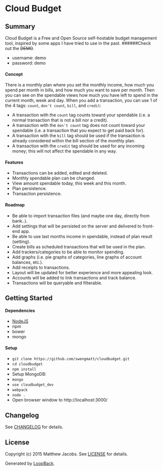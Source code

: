 # Cloud Budget

## Summary

Cloud Budget is a Free and Open Source self-hostable budget management tool, inspired by some apps I have tried to use in the past.
######Check out the ~~DEMO~~.
* username: demo
* password: demo

#### Concept

There is a monthly plan where you set the monthly income, how much you spend per month in bills, and how much you want to save per month. 
Then you can see on the spendable views how much you have left to spend in the current month, week and day. 
When you add a transaction, you can use 1 of the 4 tags: `count`, `don't count`, `bill`, and `credit`:
* A transaction with the `count` tag counts toward your spendable (i.e. a normal transaction that is not a bill nor a credit).
* A transaction with the `don't count` tag does not count toward your spendable (i.e. a transaction that you expect to get paid back for).
* A transaction with the `bill` tag should be used if the transaction is already considered within the bill section of the monthly plan.
* A transaction with the `credit` tag should be used for any incoming money; this will not affect the spendable in any way.

#### Features

* Transactions can be added, edited and deleted.
* Monthly spendable plan can be changed.
* View amount spendable today, this week and this month.
* Plan persistence.
* Transaction persistence.

#### Roadmap

* Be able to import transaction files (and maybe one day, directly from bank..).
* Add settings that will be persisted on the server and delivered to front-end app.
* Be able to use last months income in spendable, instead of plan result (setting).
* Create bills as scheduled transactions that will be used in the plan.
* Add trackers/categories to be able to monitor spending.
* Add graphs (i.e. pie graphs of categories, line graphs of account balances, etc.).
* Add receipts to transactions.
* Layout will be updated for better experience and more appealing look.
* Accounts will be added to link transactions and track balance.
* Transactions will be queryable and filterable.

## Getting Started

#### Dependencies

* [NodeJS](https://nodejs.org/download/)
* npm
* bower
* mongo

#### Setup

* `git clone https://github.com/swengmatt/cloudbudget.git`
* `cd cloudbudget`
* `npm install`
* Setup MongoDB:
 * `mongo`
 * `use cloudbudget_dev`
* `webpack`
* `node .`
* Open browser window to http://localhost:3000/

## Changelog

See [CHANGELOG](CHANGELOG) for details.

## License

Copyright (c) 2015 Matthew Jacobs.
See [LICENSE](LICENSE) for details.


Generated by [LoopBack](http://loopback.io).
